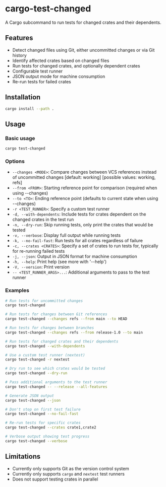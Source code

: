 # cargo-test-changed

A Cargo subcommand to run tests for changed crates and their dependents.

## Features

- Detect changed files using Git, either uncommitted changes or via Git history
- Identify affected crates based on changed files
- Run tests for changed crates, and optionally dependent crates
- Configurable test runner
- JSON output mode for machine consumption
- Re-run tests for failed crates

## Installation

```bash
cargo install --path .
```

## Usage

### Basic usage

```bash
cargo test-changed
```

### Options

- `--changes <MODE>`: Compare changes between VCS references instead of uncommitted changes [default: working] [possible values: working, refs]
- `--from <FROM>`: Starting reference point for comparison (required when using --changes)
- `--to <TO>`: Ending reference point (defaults to current state when using --changes)
- `-r <TEST_RUNNER>`: Specify a custom test runner
- `-d, --with-dependents`: Include tests for crates dependent on the changed crates in the test run
- `-n, --dry-run`: Skip running tests, only print the crates that would be tested
- `-v, --verbose`: Display full output while running tests
- `-k, --no-fail-fast`: Run tests for all crates regardless of failure
- `-c, --crates <CRATES>`: Specify a set of crates to run tests for, typically for re-running failed tests
- `-j, --json`: Output in JSON format for machine consumption
- `-h, --help`: Print help (see more with '--help')
- `-V, --version`: Print version
- `-- <TEST_RUNNER_ARGS>...`: Additional arguments to pass to the test runner

### Examples

```bash
# Run tests for uncommitted changes
cargo test-changed

# Run tests for changes between Git references
cargo test-changed --changes refs --from main --to HEAD

# Run tests for changes between branches
cargo test-changed --changes refs --from release-1.0 --to main

# Run tests for changed crates and their dependents
cargo test-changed --with-dependents

# Use a custom test runner (nextest)
cargo test-changed -r nextest

# Dry run to see which crates would be tested
cargo test-changed --dry-run

# Pass additional arguments to the test runner
cargo test-changed -- --release --all-features

# Generate JSON output
cargo test-changed --json

# Don't stop on first test failure
cargo test-changed --no-fail-fast

# Re-run tests for specific crates
cargo test-changed --crates crate1,crate2

# Verbose output showing test progress
cargo test-changed --verbose
```

## Limitations

- Currently only supports Git as the version control system
- Currently only supports `cargo` and `nextest` test runners
- Does not support testing crates in parallel
